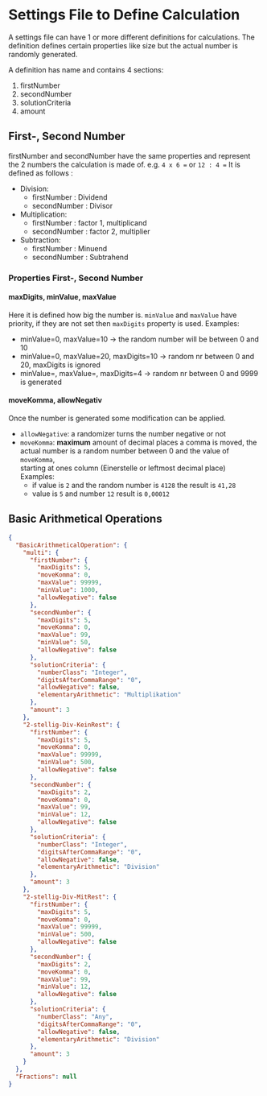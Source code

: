 # Settings File to Define Calculation

A settings file can have 1 or more different definitions for calculations. 
The definition defines certain properties like size but the actual number is randomly generated.

A definition has name and contains 4 sections:
 1. firstNumber
 1. secondNumber
 1. solutionCriteria
 1. amount

## First-, Second Number
firstNumber and secondNumber have the same properties and represent the 2 numbers the calculation is made of.
e.g. `4 x 6 =` or `12 : 4 =` 
It is defined as follows :
 - Division: 
   - firstNumber : Dividend
   - secondNumber : Divisor
 - Multiplication: 
   - firstNumber : factor 1, multiplicand
   - secondNumber : factor 2, multiplier
 - Subtraction: 
   - firstNumber : Minuend
   - secondNumber : Subtrahend

### Properties First-, Second Number

#### maxDigits, minValue, maxValue
Here it is defined how big the number is.
`minValue` and `maxValue` have priority, if they are not set then `maxDigits` property is used.
Examples: 
  - minValue=0, maxValue=10 -> the random number will be between 0 and 10
  - minValue=0, maxValue=20, maxDigits=10 -> random nr between 0 and 20, maxDigits is ignored
  - minValue=, maxValue=, maxDigits=4 -> random nr between 0 and 9999 is generated

#### moveKomma, allowNegativ
Once the number is generated some modification can be applied.

- `allowNegative`: a randomizer turns the number negative or not
- `moveKomma`: **maximum** amount of decimal places a comma is moved, the actual number is a random number between 0 and the value of `moveKomma`,  
  starting at ones column (Einerstelle or leftmost decimal place)  
  Examples: 
    - if value is `2` and the random number is `4128` the result is `41,28` 
    - value is `5` and number `12` result is `0,00012`

   
## Basic Arithmetical Operations

``` json
{
  "BasicArithmeticalOperation": {
    "multi": {
      "firstNumber": {
        "maxDigits": 5,
        "moveKomma": 0,
        "maxValue": 99999,
        "minValue": 1000,
        "allowNegative": false
      },
      "secondNumber": {
        "maxDigits": 5,
        "moveKomma": 0,
        "maxValue": 99,
        "minValue": 50,
        "allowNegative": false
      },
      "solutionCriteria": {
        "numberClass": "Integer",
        "digitsAfterCommaRange": "0",
        "allowNegative": false,
        "elementaryArithmetic": "Multiplikation"
      },
      "amount": 3
    },
    "2-stellig-Div-KeinRest": {
      "firstNumber": {
        "maxDigits": 5,
        "moveKomma": 0,
        "maxValue": 99999,
        "minValue": 500,
        "allowNegative": false
      },
      "secondNumber": {
        "maxDigits": 2,
        "moveKomma": 0,
        "maxValue": 99,
        "minValue": 12,
        "allowNegative": false
      },
      "solutionCriteria": {
        "numberClass": "Integer",
        "digitsAfterCommaRange": "0",
        "allowNegative": false,
        "elementaryArithmetic": "Division"
      },
      "amount": 3
    },
    "2-stellig-Div-MitRest": {
      "firstNumber": {
        "maxDigits": 5,
        "moveKomma": 0,
        "maxValue": 99999,
        "minValue": 500,
        "allowNegative": false
      },
      "secondNumber": {
        "maxDigits": 2,
        "moveKomma": 0,
        "maxValue": 99,
        "minValue": 12,
        "allowNegative": false
      },
      "solutionCriteria": {
        "numberClass": "Any",
        "digitsAfterCommaRange": "0",
        "allowNegative": false,
        "elementaryArithmetic": "Division"
      },
      "amount": 3
    }
  },
  "Fractions": null
}
```

